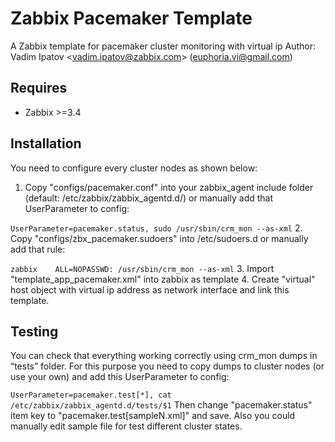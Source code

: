 # Zabbix Pacemaker Template
A Zabbix template for pacemaker cluster monitoring with virtual ip
Author: Vadim Ipatov <<vadim.ipatov@zabbix.com>> (<euphoria.vi@gmail.com>)

## Requires
* Zabbix >=3.4

## Installation
You need to configure every cluster nodes as shown below:
1. Copy "configs/pacemaker.conf" into your zabbix_agent include folder (default: /etc/zabbix/zabbix_agentd.d/) or manually add that UserParameter to config:

``UserParameter=pacemaker.status, sudo /usr/sbin/crm_mon --as-xml``
2. Copy "configs/zbx_pacemaker.sudoers" into /etc/sudoers.d or manually add that rule:

``zabbix	ALL=NOPASSWD: /usr/sbin/crm_mon --as-xml``
3. Import "template_app_pacemaker.xml" into zabbix as template
4. Create "virtual" host object with virtual ip address as network interface and link this template.

## Testing
You can check that everything working correctly using crm_mon dumps in “tests” folder. For this purpose you need to copy dumps to cluster nodes (or use your own) and add this UserParameter to config:

``UserParameter=pacemaker.test[*], cat /etc/zabbix/zabbix_agentd.d/tests/$1``
Then change "pacemaker.status" item key to "pacemaker.test[sampleN.xml]" and save.
Also you could manually edit sample file for test different cluster states.
